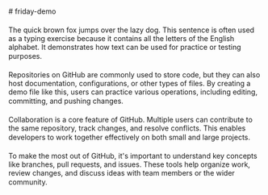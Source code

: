 ⁣⁢# friday-demo⁬⁭؜⁮⁠⁫⁯⁫⁯⁯⁪⁬⁪⁡⁠⁭⁬⁪⁮⁡‍⁠⁬‍؜⁣⁤

⁣⁢The quick brown fox jumps over the lazy dog. This sentence is often used as a typing exercise because it contains all the letters of the English alphabet. It demonstrates how text can be used for practice or testing purposes.‌⁭⁬⁡‌؜⁠⁫؜⁪‌⁫⁬‌⁮⁠⁫⁬⁠⁮⁬‌⁫⁣⁤

⁣⁢Repositories on GitHub are commonly used to store code, but they can also host documentation, configurations, or other types of files. By creating a demo file like this, users can practice various operations, including editing, committing, and pushing changes.⁭⁪⁮⁭⁠⁯⁭‌⁯⁬؜⁡⁠⁪‌‌⁡⁠⁫⁬⁯⁣⁤

⁣⁢Collaboration is a core feature of GitHub. Multiple users can contribute to the same repository, track changes, and resolve conflicts. This enables developers to work together effectively on both small and large projects.⁡؜⁭‍⁭⁮⁯⁡⁬⁫‌⁪⁫⁭⁫⁡⁡⁠⁯‍⁣⁤

⁣⁢To make the most out of GitHub, it's important to understand key concepts like branches, pull requests, and issues. These tools help organize work, review changes, and discuss ideas with team members or the wider community.⁭⁫⁠⁠⁫⁠⁡⁯‍⁪‍⁡‍⁭⁡⁪⁯‌؜⁯⁪⁮⁣⁤
